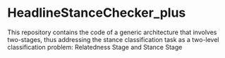 # HeadlineStanceChecker_plus
This repository contains the code of a generic architecture that involves two-stages, thus addressing the stance classification task as a two-level classification problem: Relatedness Stage and Stance Stage
